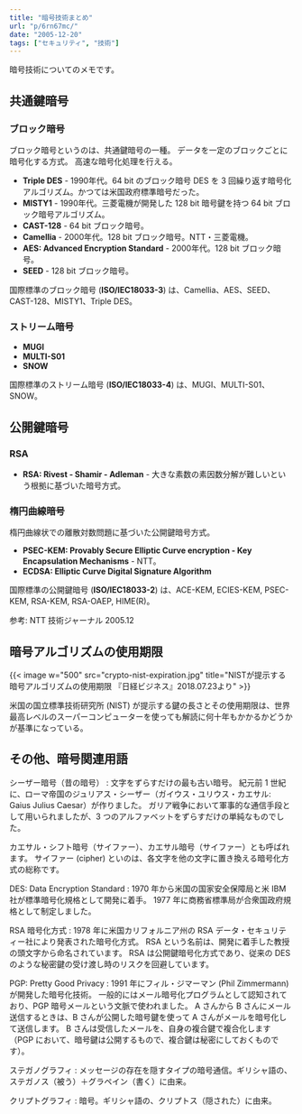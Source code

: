 ```yaml
---
title: "暗号技術まとめ"
url: "p/6rn67mc/"
date: "2005-12-20"
tags: ["セキュリティ", "技術"]
---
```


暗号技術についてのメモです。

共通鍵暗号
----

### ブロック暗号

ブロック暗号というのは、共通鍵暗号の一種。
データを一定のブロックごとに暗号化する方式。
高速な暗号化処理を行える。

* **Triple DES** - 1990年代。64 bit のブロック暗号 DES を 3 回繰り返す暗号化アルゴリズム。かつては米国政府標準暗号だった。
* **MISTY1** - 1990年代。三菱電機が開発した 128 bit 暗号鍵を持つ 64 bit ブロック暗号アルゴリズム。
* **CAST-128** - 64 bit ブロック暗号。
* **Camellia** - 2000年代。128 bit ブロック暗号。NTT・三菱電機。
* **AES: Advanced Encryption Standard** - 2000年代。128 bit ブロック暗号。
* **SEED** - 128 bit ブロック暗号。

国際標準のブロック暗号 (**ISO/IEC18033-3**) は、Camellia、AES、SEED、CAST-128、MISTY1、Triple DES。

### ストリーム暗号

* **MUGI**
* **MULTI-S01**
* **SNOW**

国際標準のストリーム暗号 (**ISO/IEC18033-4**) は、MUGI、MULTI-S01、SNOW。


公開鍵暗号
----

### RSA

* **RSA: Rivest - Shamir - Adleman** - 大きな素数の素因数分解が難しいという根拠に基づいた暗号方式。

### 楕円曲線暗号

楕円曲線状での離散対数問題に基づいた公開鍵暗号方式。

* **PSEC-KEM: Provably Secure Elliptic Curve encryption - Key Encapsulation Mechanisms** - NTT。
* **ECDSA: Elliptic Curve Digital Signature Algorithm**

国際標準の公開鍵暗号 (**ISO/IEC18033-2**) は、ACE-KEM, ECIES-KEM, PSEC-KEM, RSA-KEM, RSA-OAEP, HIME(R)。


参考: NTT 技術ジャーナル 2005.12


暗号アルゴリズムの使用期限
----

{{< image w="500" src="crypto-nist-expiration.jpg" title="NISTが提示する暗号アルゴリズムの使用期限 『日経ビジネス』2018.07.23より" >}}

米国の国立標準技術研究所 (NIST) が提示する鍵の長さとその使用期限は、世界最高レベルのスーパーコンピューターを使っても解読に何十年もかかるかどうかが基準になっている。


その他、暗号関連用語
----

シーザー暗号（昔の暗号）
: 文字をずらすだけの最も古い暗号。
  紀元前 1 世紀に、ローマ帝国のジュリアス・シーザー（ガイウス・ユリウス・カエサル: Gaius Julius Caesar）が作りました。
  ガリア戦争において軍事的な通信手段として用いられましたが、3 つのアルファベットをずらすだけの単純なものでした。

  カエサル・シフト暗号（サイファー）、カエサル暗号（サイファー）とも呼ばれます。
  サイファー (cipher) といのは、各文字を他の文字に置き換える暗号化方式の総称です。

DES: Data Encryption Standard
: 1970 年から米国の国家安全保障局と米 IBM 社が標準暗号化規格として開発に着手。
1977 年に商務省標準局が合衆国政府規格として制定しました。

RSA 暗号化方式
: 1978 年に米国カリフォルニア州の RSA データ・セキュリティー社により発表された暗号化方式。
RSA という名前は、開発に着手した教授の頭文字から命名されています。
RSA は公開鍵暗号化方式であり、従来の DES のような秘密鍵の受け渡し時のリスクを回避しています。

PGP: Pretty Good Privacy
: 1991 年にフィル・ジマーマン (Phil Zimmermann) が開発した暗号化技術。
一般的にはメール暗号化プログラムとして認知されており、PGP 暗号メールという文脈で使われました。
A さんから B さんにメール送信するときは、B さんが公開した暗号鍵を使って A さんがメールを暗号化して送信します。
B さんは受信したメールを、自身の複合鍵で複合化します（PGP において、暗号鍵は公開するもので、複合鍵は秘密にしておくものです）。

ステガノグラフィ
: メッセージの存在を隠すタイプの暗号通信。ギリシャ語の、ステガノス（被う）＋グラペイン（書く）に由来。

クリプトグラフィ
: 暗号。ギリシャ語の、クリプトス（隠された）に由来。

